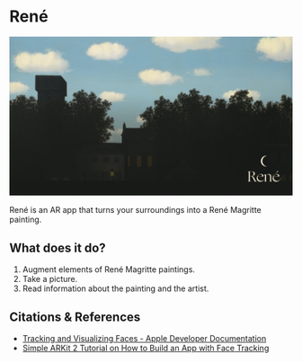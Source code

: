 # René


![Rene Thumbnail](./thumbnail.png)

René is an AR app that turns your surroundings into a René Magritte painting.

## What does it do?
1. Augment elements of René Magritte paintings.
2. Take a picture.
3. Read information about the painting and the artist.

## Citations & References
* [Tracking and Visualizing Faces - Apple Developer Documentation](https://developer.apple.com/documentation/arkit/tracking_and_visualizing_faces)
* [Simple ARKit 2 Tutorial on How to Build an App with Face Tracking](https://rubygarage.org/blog/arkit-2-tutorial)
